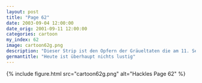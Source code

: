 ```yaml
---
layout: post
title: "Page 62"
date: 2003-09-04 12:00:00
date_orig: 2001-09-11 12:00:00
categories: cartoon
my_index: 62
image: cartoon62g.png
description: "Dieser Strip ist den Opfern der Gräueltaten die am 11. September stattfanden gewidmet peter percy hackles katarina vittles hazel"
germantitle: "Heute ist überhaupt nichts lustig"
---
```


{% include figure.html src="cartoon62g.png" alt="Hackles Page 62"  %}
